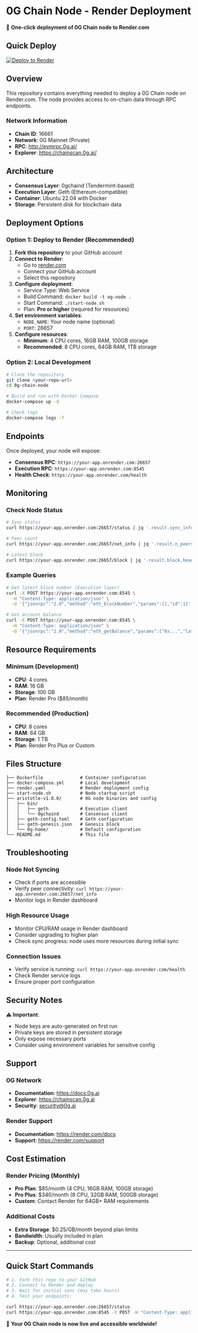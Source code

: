 # 0G Chain Node - Render Deployment

🚀 **One-click deployment of 0G Chain node to Render.com**

## Quick Deploy

[![Deploy to Render](https://render.com/images/deploy-to-render-button.svg)](https://render.com/deploy)

## Overview

This repository contains everything needed to deploy a 0G Chain node on Render.com. The node provides access to on-chain data through RPC endpoints.

### Network Information
- **Chain ID**: 16661
- **Network**: 0G Mainnet (Private)
- **RPC**: http://evmrpc.0g.ai/
- **Explorer**: https://chainscan.0g.ai/

## Architecture

- **Consensus Layer**: 0gchaind (Tendermint-based)
- **Execution Layer**: Geth (Ethereum-compatible)
- **Container**: Ubuntu 22.04 with Docker
- **Storage**: Persistent disk for blockchain data

## Deployment Options

### Option 1: Deploy to Render (Recommended)

1. **Fork this repository** to your GitHub account
2. **Connect to Render**:
   - Go to [render.com](https://render.com)
   - Connect your GitHub account
   - Select this repository
3. **Configure deployment**:
   - Service Type: Web Service
   - Build Command: `docker build -t og-node .`
   - Start Command: `./start-node.sh`
   - Plan: **Pro or higher** (required for resources)
4. **Set environment variables**:
   - `NODE_NAME`: Your node name (optional)
   - `PORT`: 26657
5. **Configure resources**:
   - **Minimum**: 4 CPU cores, 16GB RAM, 100GB storage
   - **Recommended**: 8 CPU cores, 64GB RAM, 1TB storage

### Option 2: Local Development

```bash
# Clone the repository
git clone <your-repo-url>
cd 0g-chain-node

# Build and run with Docker Compose
docker-compose up -d

# Check logs
docker-compose logs -f
```

## Endpoints

Once deployed, your node will expose:

- **Consensus RPC**: `https://your-app.onrender.com:26657`
- **Execution RPC**: `https://your-app.onrender.com:8545`
- **Health Check**: `https://your-app.onrender.com/health`

## Monitoring

### Check Node Status

```bash
# Sync status
curl https://your-app.onrender.com:26657/status | jq '.result.sync_info'

# Peer count
curl https://your-app.onrender.com:26657/net_info | jq '.result.n_peers'

# Latest block
curl https://your-app.onrender.com:26657/block | jq '.result.block.header.height'
```

### Example Queries

```bash
# Get latest block number (Execution layer)
curl -X POST https://your-app.onrender.com:8545 \
  -H "Content-Type: application/json" \
  -d '{"jsonrpc":"2.0","method":"eth_blockNumber","params":[],"id":1}'

# Get account balance
curl -X POST https://your-app.onrender.com:8545 \
  -H "Content-Type: application/json" \
  -d '{"jsonrpc":"2.0","method":"eth_getBalance","params":["0x...","latest"],"id":1}'
```

## Resource Requirements

### Minimum (Development)
- **CPU**: 4 cores
- **RAM**: 16 GB
- **Storage**: 100 GB
- **Plan**: Render Pro ($85/month)

### Recommended (Production)
- **CPU**: 8 cores
- **RAM**: 64 GB
- **Storage**: 1 TB
- **Plan**: Render Pro Plus or Custom

## Files Structure

```
├── Dockerfile              # Container configuration
├── docker-compose.yml      # Local development
├── render.yaml             # Render deployment config
├── start-node.sh           # Node startup script
├── aristotle-v1.0.0/       # 0G node binaries and config
│   ├── bin/
│   │   ├── geth            # Execution client
│   │   └── 0gchaind        # Consensus client
│   ├── geth-config.toml    # Geth configuration
│   ├── geth-genesis.json   # Genesis block
│   └── 0g-home/            # Default configuration
└── README.md               # This file
```

## Troubleshooting

### Node Not Syncing
- Check if ports are accessible
- Verify peer connectivity: `curl https://your-app.onrender.com:26657/net_info`
- Monitor logs in Render dashboard

### High Resource Usage
- Monitor CPU/RAM usage in Render dashboard
- Consider upgrading to higher plan
- Check sync progress: node uses more resources during initial sync

### Connection Issues
- Verify service is running: `curl https://your-app.onrender.com/health`
- Check Render service logs
- Ensure proper port configuration

## Security Notes

⚠️ **Important**:
- Node keys are auto-generated on first run
- Private keys are stored in persistent storage
- Only expose necessary ports
- Consider using environment variables for sensitive config

## Support

### 0G Network
- **Documentation**: https://docs.0g.ai
- **Explorer**: https://chainscan.0g.ai
- **Security**: security@0g.ai

### Render Support
- **Documentation**: https://render.com/docs
- **Support**: https://render.com/support

## Cost Estimation

### Render Pricing (Monthly)
- **Pro Plan**: $85/month (4 CPU, 16GB RAM, 100GB storage)
- **Pro Plus**: $340/month (8 CPU, 32GB RAM, 500GB storage)
- **Custom**: Contact Render for 64GB+ RAM requirements

### Additional Costs
- **Extra Storage**: $0.25/GB/month beyond plan limits
- **Bandwidth**: Usually included in plan
- **Backup**: Optional, additional cost

---

## Quick Start Commands

```bash
# 1. Fork this repo to your GitHub
# 2. Connect to Render and deploy
# 3. Wait for initial sync (may take hours)
# 4. Test your endpoints:

curl https://your-app.onrender.com:26657/status
curl https://your-app.onrender.com:8545 -X POST -H "Content-Type: application/json" -d '{"jsonrpc":"2.0","method":"eth_blockNumber","params":[],"id":1}'
```

🎉 **Your 0G Chain node is now live and accessible worldwide!**
